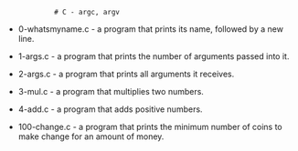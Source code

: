                 # C - argc, argv

* 0-whatsmyname.c - a program that prints its name, followed by a new line.

* 1-args.c - a program that prints the number of arguments passed into it.

* 2-args.c - a program that prints all arguments it receives.

* 3-mul.c - a program that multiplies two numbers.

* 4-add.c - a program that adds positive numbers.

* 100-change.c -  a program that prints the minimum number of coins to make change for an amount of money.
